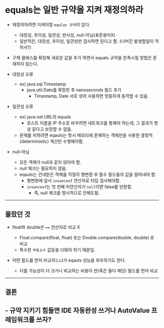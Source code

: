 

# equals는 일반 규약을 지켜 재정의하라

- 재정의하려면 지켜야할 `equlas 규약`이 있다.
  - 대칭성, 추이성, 일관성, 반사성, null-아님(표준용어X)
  - 일반적은, 대칭성, 추이성, 일관성만 검사하면 된다고 함. (나머진 발생할일이 적어서?)
- 구체 클래스를 확장해 새로운 값을 추가 하면서 equals 규약을 만족시킬 방법은 존재하지 않는다.



- 대칭성 오류
  - ex) java.sql.Timestamp
    - java.util.Date를 확장한 후 nanoseconds 필드 추가
      - Timestamp, Date 서로 섞어 사용하면 엉뚱하게 동작할 수 있음.
- 일관성 오류
  - ex) java.net.URL의 equals
    - 호스트 이름을 IP 주소로 바꾸려면 네트워크를 통해야 하는데, 그 결과가 항상 같다고 보장할 수 없음.
  - 문제를 피하려면 eqauls는 항시 메모리에 존재하는 객체만을 사용한 결정적(deterministic) 계산만 수행해야함.

- null-아님
  - 모든 객체가 null과 같지 않아야 함.
  - null 체크는 필요하지 않음.
  - eqauls는 건네받은 객체를 적절히 형변환 후 필수 필드들의 값을 알아내야 함.
    - 형변환에 앞서 `insanceof` 연산자로 타입 검사해야함.
    - `insanceof`는 첫 번째 피연산자가 `null`이면 false를 반환함.
      - 즉, null 체크를 명시적으로 안해도됨.

---

## 몰랐던 것

- float와 double은 `==` 연산자로 비교 X
  - Float.compare(float, float) 또는 Double.compare(double, double) 로 비교
  - 특수한 `부동소수` 값등을 다뤄야 하기 때문임.

- 어떤 필드를 먼저 비교하느냐가 eqauls 성능을 좌우하기도 한다.
  - 다를 가능성이 더 크거나 비교하는 비용이 싼(혹은 둘다 해당) 필드를 먼저 비교



---

## 결론 

## - 규약 지키기 힘들면 IDE 자동완성 쓰거나 AutoValue 프레임워크를 쓰자?

